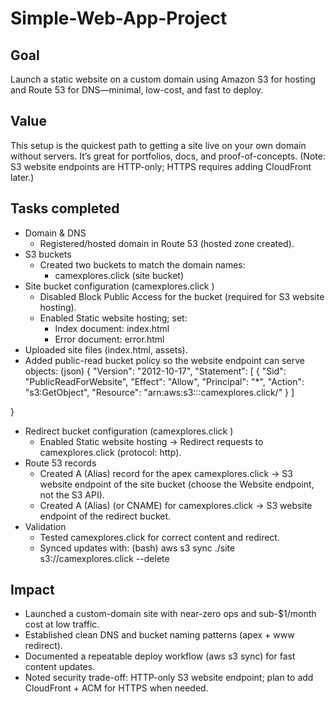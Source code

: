 # Simple-Web-App-Project

## Goal
Launch a static website on a custom domain using Amazon S3 for hosting and Route 53 for DNS—minimal, low-cost, and fast to deploy.

## Value
This setup is the quickest path to getting a site live on your own domain without servers. It’s great for portfolios, docs, and proof-of-concepts. (Note: S3 website endpoints are HTTP-only; HTTPS requires adding CloudFront later.)

## Tasks completed
- Domain & DNS
    - Registered/hosted domain in Route 53 (hosted zone created).
- S3 buckets
    - Created two buckets to match the domain names:
        - camexplores.click (site bucket)
- Site bucket configuration (camexplores.click )
    - Disabled Block Public Access for the bucket (required for S3 website hosting).
    - Enabled Static website hosting; set:
        - Index document: index.html
        - Error document: error.html
- Uploaded site files (index.html, assets).
- Added public-read bucket policy so the website endpoint can serve objects:
  (json)
    {
  "Version": "2012-10-17",
  "Statement": [
    {
      "Sid": "PublicReadForWebsite",
      "Effect": "Allow",
      "Principal": "*",
      "Action": "s3:GetObject",
      "Resource": "arn:aws:s3:::camexplores.click/"
    }
  ]

}

- Redirect bucket configuration (camexplores.click )
    - Enabled Static website hosting → Redirect requests to camexplores.click  (protocol: http).
- Route 53 records
    - Created A (Alias) record for the apex camexplores.click  → S3 website endpoint of the site bucket (choose the Website endpoint, not the S3 API).
    - Created A (Alias) (or CNAME) for camexplores.click → S3 website endpoint of the redirect bucket.
- Validation
    - Tested camexplores.click for correct content and redirect.
    - Synced updates with:
      (bash) aws s3 sync ./site s3://camexplores.click  --delete


## Impact 
* Launched a custom-domain site with near-zero ops and sub-$1/month cost at low traffic.
* Established clean DNS and bucket naming patterns (apex + www redirect).
* Documented a repeatable deploy workflow (aws s3 sync) for fast content updates.
* Noted security trade-off: HTTP-only S3 website endpoint; plan to add CloudFront + ACM for HTTPS when needed.
